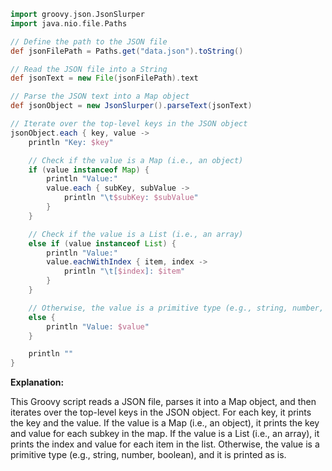 ```groovy
import groovy.json.JsonSlurper
import java.nio.file.Paths

// Define the path to the JSON file
def jsonFilePath = Paths.get("data.json").toString()

// Read the JSON file into a String
def jsonText = new File(jsonFilePath).text

// Parse the JSON text into a Map object
def jsonObject = new JsonSlurper().parseText(jsonText)

// Iterate over the top-level keys in the JSON object
jsonObject.each { key, value ->
    println "Key: $key"

    // Check if the value is a Map (i.e., an object)
    if (value instanceof Map) {
        println "Value:"
        value.each { subKey, subValue ->
            println "\t$subKey: $subValue"
        }
    }

    // Check if the value is a List (i.e., an array)
    else if (value instanceof List) {
        println "Value:"
        value.eachWithIndex { item, index ->
            println "\t[$index]: $item"
        }
    }

    // Otherwise, the value is a primitive type (e.g., string, number, boolean)
    else {
        println "Value: $value"
    }

    println ""
}
```

**Explanation:**

This Groovy script reads a JSON file, parses it into a Map object, and then iterates over the top-level keys in the JSON object. For each key, it prints the key and the value. If the value is a Map (i.e., an object), it prints the key and value for each subkey in the map. If the value is a List (i.e., an array), it prints the index and value for each item in the list. Otherwise, the value is a primitive type (e.g., string, number, boolean), and it is printed as is.